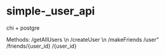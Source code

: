 # simple-_user_api

chi + postgre

Methods:
/getAllUsers \n
/createUser \n
/makeFriends
/user"
/friends/{user_id}
/{user_id}
